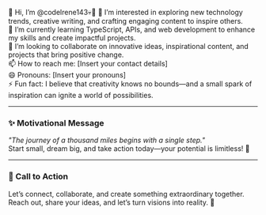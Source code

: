 
👋 Hi, I’m @codelrene143💀🖤
👀 I’m interested in exploring new technology trends, creative writing, and crafting engaging content to inspire others.  
🌱 I’m currently learning TypeScript, APIs, and web development to enhance my skills and create impactful projects.  
💞️ I’m looking to collaborate on innovative ideas, inspirational content, and projects that bring positive change.  
📫 How to reach me: [Insert your contact details]  
😄 Pronouns: [Insert your pronouns]  
⚡ Fun fact: I believe that creativity knows no bounds—and a small spark of inspiration can ignite a world of possibilities.  

---

### ✨ Motivational Message
_"The journey of a thousand miles begins with a single step."_  
Start small, dream big, and take action today—your potential is limitless! 💪

---

### 🌟 Call to Action
Let’s connect, collaborate, and create something extraordinary together. Reach out, share your ideas, and let’s turn visions into reality. 🚀